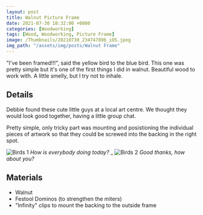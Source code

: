 ```yaml
---
layout: post
title: Walnut Picture Frame
date: 2021-07-30 18:32:00 +0800
categories: [Woodworking]
tags: [Wood, Woodworking, Picture Frame]
image: /Thumbnails/20210730_234747896_iOS.jpeg
img_path: "/assets/img/posts/Walnut Frame"
---
```


"I've been framed!!!", said the yellow bird to the blue bird.  This one was pretty simple but it's one of the first things I did in walnut.  Beautiful wood to work with.  A little smelly, but I try not to inhale.

## Details

Debbie found these cute little guys at a local art centre.  We thought they would look good together, having a little group chat.

Pretty simple, only tricky part was mounting and posistioning the individual pieces of artwork so that they could be screwed into the backing in the right spot.

![Birds 1][Birds 1]
_How is everybody doing today?_
_
![Birds 2][Birds 2]
_Good thanks, how about you?_

## Materials

- Walnut
- Festool Dominos (to strengthen the miters)
- "Infinity" clips to mount the backing to the outside frame
  
[Birds 1]: 20210730_234747896_iOS.jpeg
[Birds 2]: 20210730_234800423_iOS.jpeg
